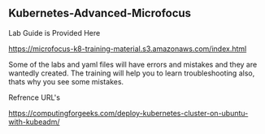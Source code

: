## Kubernetes-Advanced-Microfocus

Lab Guide is Provided Here

https://microfocus-k8-training-material.s3.amazonaws.com/index.html


Some of the labs and yaml files will have errors and mistakes and they are wantedly created.
The training will help you to learn troubleshooting also, thats why you see some mistakes.


Refrence URL's

https://computingforgeeks.com/deploy-kubernetes-cluster-on-ubuntu-with-kubeadm/